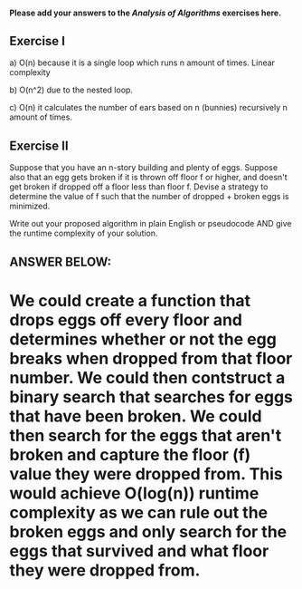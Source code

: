 #### Please add your answers to the ***Analysis of  Algorithms*** exercises here.

## Exercise I

a) O(n) because it is a single loop which runs n amount of times. Linear complexity


b) O(n^2) due to the nested loop. 


c) O(n) it calculates the number of ears based on n (bunnies) recursively n amount of times.

## Exercise II


Suppose that you have an n-story building and plenty of eggs. Suppose also that an egg gets broken if it is thrown off floor f or higher, and doesn't get broken if dropped off a floor less than floor f. Devise a strategy to determine the value of f such that the number of dropped + broken eggs is minimized.

Write out your proposed algorithm in plain English or pseudocode AND give the runtime complexity of your solution.


## ANSWER BELOW:

# We could create a function that drops eggs off every floor and determines whether or not the egg breaks when dropped from that floor number. We could then contstruct a binary search that searches for eggs that have been broken. We could then search for the eggs that aren't broken and capture the floor (f) value they were dropped from. This would achieve O(log(n)) runtime complexity as we can rule out the broken eggs and only search for the eggs that survived and what floor they were dropped from.


